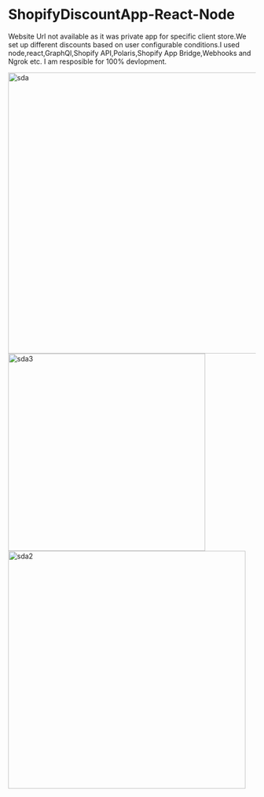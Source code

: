 # ShopifyDiscountApp-React-Node
Website Url not available as it was private app for specific client store.We set up different discounts based on user configurable conditions.I used node,react,GraphQl,Shopify API,Polaris,Shopify App Bridge,Webhooks and Ngrok etc. I am resposible for 100% devlopment.

<img width="571" alt="sda" src="https://github.com/SaadHassanSyed/ShopifyDiscountApp-React-Node/assets/10111894/1d5c6fcf-191e-443f-a943-a55acea3c40f">
<img width="401" alt="sda3" src="https://github.com/SaadHassanSyed/ShopifyDiscountApp-React-Node/assets/10111894/a54ec751-9fda-44ab-ad73-074962279751">
<img width="483" alt="sda2" src="https://github.com/SaadHassanSyed/ShopifyDiscountApp-React-Node/assets/10111894/31e5c291-de3c-48d4-9809-e88572881032">
